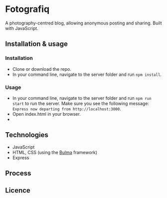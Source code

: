 # Fotografiq
A photography-centred blog, allowing anonymous posting and sharing. Built with JavaScript.

## Installation & usage
### Installation
- Clone or download the repo.
- In your command line, navigate to the server folder and run `npm install`.
### Usage
- In your command line, navigate to the server folder and run `npm run start` to run the server. Make sure you see the following message: `Express now departing from http://localhost:3000`.
- Open index.html in your browser.
- 

## Technologies
- JavaScript
- HTML, CSS (using the [Bulma](https://bulma.io) framework)
- Express

## Process
## Licence
